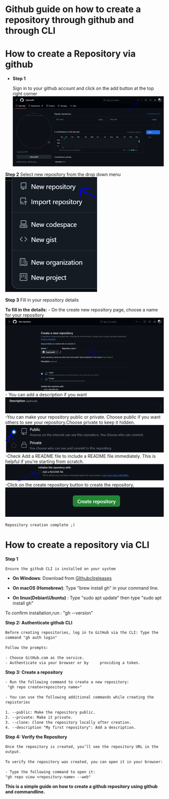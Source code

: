 # Github guide on how to create a repository through github and through CLI


# How to create a Repository via github 

- **Step 1** 

    Sign in to your github account and click on the add button at the top right corner ![alt text](GHstep1.png)

**Step 2** 
    Select new repository from the drop down menu ![alt text](GHstep2.PNG)

**Step 3**
    Fill in your repository details 

**To fill in the details:**
    - On the create new repository page, choose a name for your repository ![alt text](GHstep3.PNG)
    - You can add a description if you want ![alt text](GHstep4.PNG)
    -You can make your repository public or private. Choose public if you want others to see your repository.Choose private to keep it hidden.![alt text](GHstep5.PNG)
    -Check Add a README file to include a README file immediately. This is helpful if you're starting from scratch.![alt text](GHstep6.PNG)
    -Click on the create repository button to create the repository, ![alt text](GHstep7.PNG)

    Repository creation complete ;)


# How to create a repository via CLI

**Step 1**

    Ensure the github CLI is installed on your system 

-   **On Windows**: Download from [GIthubclireleases](https://cli.github.com/)
-   **On macOS (Homebrew)**: Type "brew install gh" in your command line.

-   **On linux(Debian\Ubuntu)** : Type "sudo apt update" then type "sudo apt install gh"

To confirm installation,run : "gh --version"


**Step 2:  Authenticate github CLI**

    Before creating repositories, log in to GitHub via the CLI: Type the command "gh auth login"

    Follow the prompts:

    - Choose GitHub.com as the service.
    - Authenticate via your browser or by     providing a token.

**Step 3: Create a repository**

    - Run the following command to create a new repository:
     "gh repo create<repository name>"

    - You can use the following additional commands while creating the repistories

    1. --public: Make the repository public.
    2. --private: Make it private.
    3. --clone: Clone the repository locally after creation.
    4. --description "My first repository": Add a description.

**Step 4: Verify the Repository**

    Once the repository is created, you’ll see the repository URL in the output.

    To verify the repository was created, you can open it in your browser:

    - Type the following command to open it:
    "gh repo view <repository-name> --web"


**This is a simple guide on how to create a github repository using github and commandline.**

    












    






